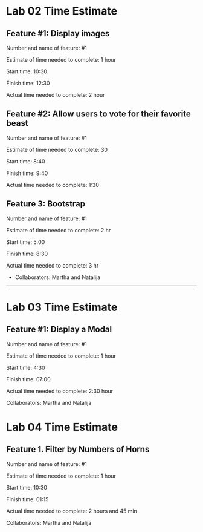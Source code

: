 # Lab 02 Time Estimate

## Feature #1: Display images

Number and name of feature: #1

Estimate of time needed to complete:  1 hour

Start time: 10:30

Finish time: 12:30

Actual time needed to complete: 2 hour

## Feature #2: Allow users to vote for their favorite beast

Number and name of feature: #1

Estimate of time needed to complete: 30

Start time: 8:40

Finish time: 9:40

Actual time needed to complete: 1:30

## Feature 3: Bootstrap

Number and name of feature: #1

Estimate of time needed to complete: 2 hr

Start time: 5:00

Finish time: 8:30

Actual time needed to complete: 3 hr

- Collaborators: Martha and Natalija

---

# Lab 03 Time Estimate


## Feature #1: Display a Modal

Number and name of feature: #1

Estimate of time needed to complete:  1 hour

Start time: 4:30

Finish time: 07:00

Actual time needed to complete: 2:30 hour


Collaborators: Martha and Natalija


# Lab 04 Time Estimate
## Feature 1. Filter by Numbers of Horns

Number and name of feature: #1

Estimate of time needed to complete:  1 hour

Start time: 10:30

Finish time: 01:15

Actual time needed to complete: 2 hours and 45 min


Collaborators: Martha and Natalija
